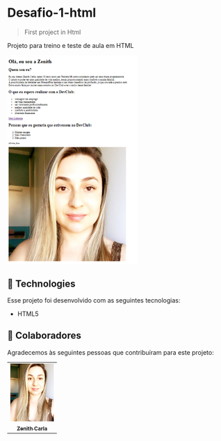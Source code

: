 # Desafio-1-html

>  First project in Html
<p> Projeto para treino e teste de aula em HTML </p>

<img src="./desafio1.png" width="300px" alt="imagem do projeto">


## 🚀 Technologies

Esse projeto foi desenvolvido com as seguintes tecnologias:

- HTML5


## 🤝 Colaboradores

Agradecemos às seguintes pessoas que contribuíram para este projeto:

<table>
  <tr>
    <td align="center">
      <a href="#">
        <img src="./eunodesafio.jpeg" width="100px;" alt="Foto de Zenith Carla"/><br>
        <sub>
          <b>Zenith Carla</b>
        </sub>
      </a>
    </td>
  </tr>
</table>


